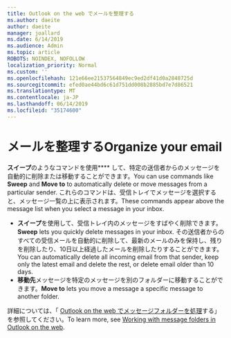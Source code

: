 ```yaml
---
title: Outlook on the web でメールを整理する
ms.author: daeite
author: daeite
manager: joallard
ms.date: 6/14/2019
ms.audience: Admin
ms.topic: article
ROBOTS: NOINDEX, NOFOLLOW
localization_priority: Normal
ms.custom: ''
ms.openlocfilehash: 121e66ee21537564849ec9ed2df41d0a2848725d
ms.sourcegitcommit: efed0ae44bd6c61d751dd008b2885bd7e7d86521
ms.translationtype: MT
ms.contentlocale: ja-JP
ms.lasthandoff: 06/14/2019
ms.locfileid: "35174600"
---
```

# <a name="organize-your-email"></a><span data-ttu-id="4dec2-102">メールを整理する</span><span class="sxs-lookup"><span data-stu-id="4dec2-102">Organize your email</span></span>

<span data-ttu-id="4dec2-103">**スイープ**のようなコマンドを使用\*\*\*\* して、特定の送信者からのメッセージを自動的に削除または移動することができます。</span><span class="sxs-lookup"><span data-stu-id="4dec2-103">You can use commands like **Sweep** and **Move to** to automatically delete or move messages from a particular sender.</span></span> <span data-ttu-id="4dec2-104">これらのコマンドは、受信トレイでメッセージを選択すると、メッセージ一覧の上に表示されます。</span><span class="sxs-lookup"><span data-stu-id="4dec2-104">These commands appear above the message list when you select a message in your inbox.</span></span>

- <span data-ttu-id="4dec2-105">**スイープ**を使用して、受信トレイ内のメッセージをすばやく削除できます。</span><span class="sxs-lookup"><span data-stu-id="4dec2-105">**Sweep** lets you quickly delete messages in your inbox.</span></span> <span data-ttu-id="4dec2-106">その送信者からのすべての受信メールを自動的に削除して、最新のメールのみを保持し、残りを削除したり、10日以上経過したメールを削除したりすることができます。</span><span class="sxs-lookup"><span data-stu-id="4dec2-106">You can automatically delete all incoming email from that sender, keep only the latest email and delete the rest, or delete email older than 10 days.</span></span>
- <span data-ttu-id="4dec2-107">**移動先**メッセージを特定のメッセージを別のフォルダーに移動することができます。</span><span class="sxs-lookup"><span data-stu-id="4dec2-107">**Move to** lets you move a message a specific message to another folder.</span></span>

<span data-ttu-id="4dec2-108">詳細については、「 [Outlook on the web でメッセージフォルダーを処理](https://support.office.com/article/ae0f10d6-54e7-4f29-acd3-78cdc3fdcb9f)する」を参照してください。</span><span class="sxs-lookup"><span data-stu-id="4dec2-108">To learn more, see [Working with message folders in Outlook on the web](https://support.office.com/article/ae0f10d6-54e7-4f29-acd3-78cdc3fdcb9f).</span></span>